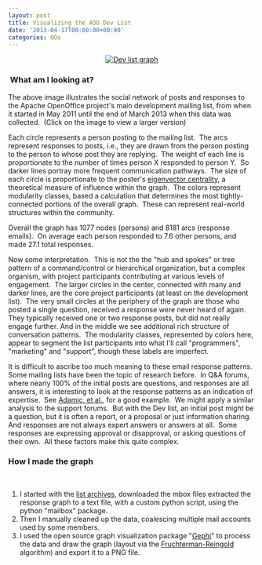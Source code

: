 ```yaml
---
layout: post
title: Visualizing the AOO Dev List
date: '2013-04-17T00:00:00+00:00'
categories: OOo
---
```

<div align="center"> <a href="https://blogs.apache.org/OOo/mediaresource/c4168894-6de7-4ebc-b500-cdc97eb487f2"><img src="https://blogs.apache.org/OOo/mediaresource/db630374-272e-419b-ad76-956a2dbef2b1" alt="Dev list graph" /></a> </div> 
  <h3>&nbsp;What am I looking at?<br /></h3> 
  <p>The above image illustrates the social network of posts and responses to the Apache OpenOffice project's main development mailing list, from when it started in May 2011 until the end of March 2013 when this data was collected.&nbsp; (Click on the image to view a larger version)&nbsp; <br /></p> 
  <p>Each circle represents a person posting to the mailing list.&nbsp; The arcs represent responses to posts, i.e., they are drawn from the person posting to the person to whose post they are replying.&nbsp; The weight of each line is proportionate to the number of times person X responded to person Y.&nbsp; So darker lines portray more frequent communication pathways.&nbsp; The size of each circle is proportionate to the poster's <a href="http://en.wikipedia.org/wiki/Betweenness#Eigenvector_centrality">eigenvector centrality</a>, a theoretical measure of influence within the graph.&nbsp; The colors represent modularity classes, based a calculation that determines the most tightly-connected portions of the overall graph.&nbsp; These can represent real-world structures within the community.&nbsp; </p> 
  <p>Overall the graph has 1077 nodes (persons) and 8181 arcs (response emails).&nbsp; On average each person responded to 7.6 other persons, and made 27.1 total responses. </p> 
  <p>Now some interpretation.&nbsp; This is not the the &quot;hub and spokes&quot; or tree pattern of a 
command/control or hierarchical organization, but a complex organism, 
with project participants contributing at various levels of engagement.&nbsp; The larger circles in the center, connected with many and darker lines, are the core project participants (at least on the development list).&nbsp; The very small circles at the periphery of the graph are those who posted a single question, received a response were never heard of again.&nbsp; They typically received one or two response posts, but did not really engage further. And in the middle we see additional rich structure of conversation patterns.&nbsp; The modularity classes, represented by colors here, appear to segment the list participants into what I'll call &quot;programmers&quot;, &quot;marketing&quot; and &quot;support&quot;, though these labels are imperfect.</p> 
  <p>It is difficult to ascribe too much meaning to these email response patterns.&nbsp; Some mailing lists have been the topic of research before.&nbsp; In Q&amp;A forums, where nearly 100% of the initial posts are questions, and responses are all answers, it is interesting to look at the response patterns as an indication of expertise.&nbsp; See <a href="http://wwwconference.org/www2008/papers/pdf/p665-adamic.pdf">Adamic, et al.</a>, for a good example.&nbsp; We might apply a similar analysis to the support forums.&nbsp; But with the Dev list, an initial post might be a question, but it is often a report, or a proposal or just information sharing.&nbsp; And responses are not always expert answers or answers at all.&nbsp; Some responses are expressing approval or disapproval, or asking questions of their own.&nbsp; All these factors make this quite complex.<br /></p> 
  <h3>How I made the graph<br /></h3> 
  <p><br /></p> 
  <p> </p> 
  <ol> 
    <li>I started with the <a href="http://mail-archives.apache.org/mod_mbox/openoffice-dev/">list archives</a>, downloaded the mbox files extracted the response graph to a text file, with a custom python script, using the python &quot;mailbox&quot; package.</li> 
    <li>Then I manually cleaned up the data, coalescing multiple mail accounts used by some members.</li> 
    <li>I used the open source graph visualization package &quot;<a href="https://gephi.org/">Gephi</a>&quot; to process the data and draw the graph (layout via the <a href="http://wiki.gephi.org/index.php/Fruchterman-Reingold">Fruchterman-Reingold</a> algorithm) and export it to a PNG file.<br /></li> 
  </ol> 
  <p> </p> 
  <p><br /></p>
